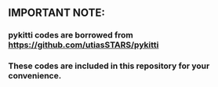 ## IMPORTANT NOTE:

### pykitti codes are borrowed from https://github.com/utiasSTARS/pykitti

### These codes are included in this repository for your convenience.